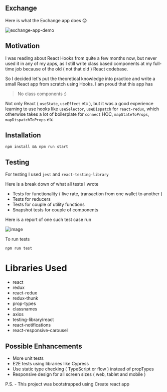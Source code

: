 ## Exchange
Here is what the Exchange app does :blush: 

![exchange-app-demo](https://user-images.githubusercontent.com/1291774/76759003-18a80100-678b-11ea-82f5-03a74c25705a.gif)

## Motivation
I was reading about React Hooks from quite a few months now, but never used it in any of my apps, as I still write class based components at my full-time job because of the old ( not that old ) React codebase.

So I decided let's put the theoretical knowledge into practice and write a small React app from scratch using Hooks. I am proud that this app has 

> No class components :)

Not only React ( `useState`, `useEffect` etc ), but it was a good experience learning to use hooks like `useSelector`, `useDispatch` for `react-redux`, which otherwise takes a lot of boilerplate for `connect` HOC, `mapStateToProps`, `mapDispatchToProps` etc 

## Installation
```
npm install && npm run start
```

## Testing
For testing I used `jest` and `react-testing-library` 

Here is a break down of what all tests I wrote
- Tests for functionality ( live rate, transaction from one wallet to another )
- Tests for reducers
- Tests for couple of utility functions
- Snapshot tests for couple of components

Here is a report of one such test case run

![image](https://user-images.githubusercontent.com/1291774/76754023-bac2eb80-6781-11ea-8571-4454272b5e21.png)

To run tests
```
npm run test
```

# Libraries Used
- react
- redux
- react-redux
- redux-thunk
- prop-types
- classnames
- axios
- testing-library/react
- react-notifications
- react-responsive-carousel

## Possible Enhancements
- More unit tests
- E2E tests using libraries like Cypress
- Use static type checking ( TypeScript or flow ) instead of propTypes
- Responsive design for all screen sizes ( web, tablet and mobile )

P.S. - This project was bootstrapped using Create react app
